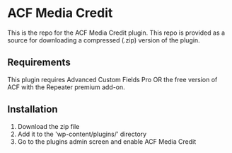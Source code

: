 ACF Media Credit
=========

This is the repo for the ACF Media Credit plugin. This repo is provided as a source for downloading a compressed (.zip) version of the plugin.

Requirements
------------
This plugin requires Advanced Custom Fields Pro OR the free version of ACF with the Repeater premium add-on.

Installation
------------
1. Download the zip file
2. Add it to the 'wp-content/plugins/' directory
3. Go to the plugins admin screen and enable ACF Media Credit
